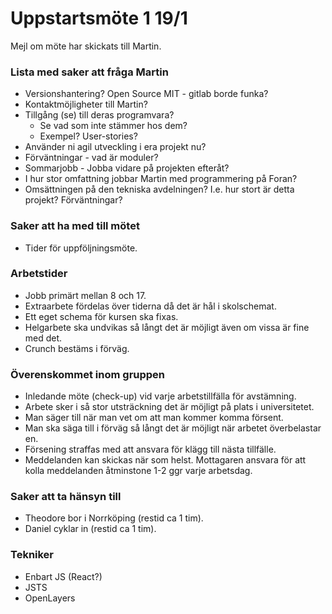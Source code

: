 # Uppstartsmöte 1 19/1
Mejl om möte har skickats till Martin.

### Lista med saker att fråga Martin
- Versionshantering? Open Source MIT - gitlab borde funka?
- Kontaktmöjligheter till Martin?
- Tillgång (se) till deras programvara?
    - Se vad som inte stämmer hos dem?
    - Exempel? User-stories?
- Använder ni agil utveckling i era projekt nu?
- Förväntningar - vad är moduler?
- Sommarjobb - Jobba vidare på projekten efteråt?
- I hur stor omfattning jobbar Martin med programmering på Foran?
- Omsättningen på den tekniska avdelningen? I.e. hur stort är detta projekt? Förväntningar?

### Saker att ha med till mötet
- Tider för uppföljningsmöte.

### Arbetstider
- Jobb primärt mellan 8 och 17.
- Extraarbete fördelas över tiderna då det är hål i skolschemat.
- Ett eget schema för kursen ska fixas.
- Helgarbete ska undvikas så långt det är möjligt även om vissa är fine med det.
- Crunch bestäms i förväg.

### Överenskommet inom gruppen
- Inledande möte (check-up) vid varje arbetstillfälla för avstämning.
- Arbete sker i så stor utsträckning det är möjligt på plats i universitetet.
- Man säger till när man vet om att man kommer komma försent.
- Man ska säga till i förväg så långt det är möjligt när arbetet överbelastar en.
- Försening straffas med att ansvara för klägg till nästa tillfälle.
- Meddelanden kan skickas när som helst. Mottagaren ansvara för att kolla meddelanden åtminstone 1-2 ggr varje arbetsdag.

### Saker att ta hänsyn till
- Theodore bor i Norrköping (restid ca 1 tim).
- Daniel cyklar in (restid ca 1 tim).

### Tekniker
- Enbart JS (React?)
- JSTS
- OpenLayers
